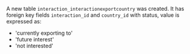 A new table `interaction_interactionexportcountry` was created.
It has foreign key fields `interaction_id` and `country_id`
with status, value is expressed as:
* 'currently exporting to'
* 'future interest'
* 'not interested'